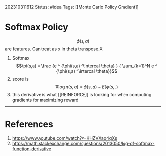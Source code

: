 202310311612
Status: #idea
Tags: [[Monte Carlo Policy Gradient]]

# Softmax Policy

$$\phi(s,a) $$ are features. Can treat as x in theta transpose.X

1. Softmax 
	$$\pi(s,a) = \frac {e ^ {\phi(s,a) ^\intercal \theta} } { \sum_{k=1}^N e ^ {\phi(s,a) ^\intercal \theta}}$$
3. score is $$\nabla \log \pi(s,a) = \phi(s,a) - E[\phi(s,.)$$
4. this derivative is what [[REINFORCE]] is looking for when computing gradients for maximizing reward

---
# References

1. https://www.youtube.com/watch?v=KHZVXao4qXs
2. https://math.stackexchange.com/questions/2013050/log-of-softmax-function-derivative